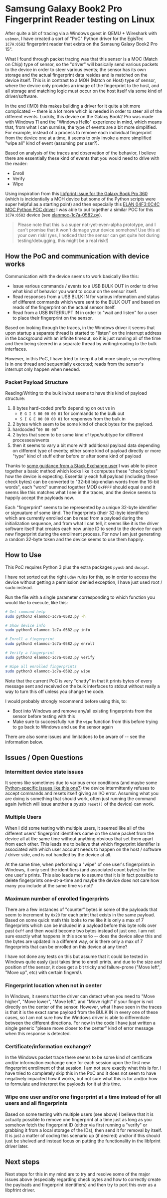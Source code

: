 # Samsung Galaxy Book2 Pro Fingerprint Reader testing on Linux

After quite a bit of tracing via a Windows guest in QEMU + Wireshark with `usbmon`, I have created a sort of "PoC" Python driver for the EgisTec `1C7A:0582` fingerprint reader that exists on the Samsung Galaxy Book2 Pro 15".

What I found through packet tracing was that this sensor is a MOC (Match on Chip) type of sensor, so the "driver" will basically send various packets to the device in order to steer various events; the sensor has its own storage and the actual fingerprint data resides and is matched on the device itself. This is in contrast to a MOH (Match on Host) type of sensor, where the device only provides an image of the fingerprint to the host, and all storage and matching logic must occur on the host itself via some kind of driver/software.

In the end (IMO) this makes building a driver for it quite a bit more complicated -- there is a lot more which is needed in order to steer all of the different events. Luckily, this device on the Galaxy Book2 Pro was made with Windows 11 and the "Windows Hello" experience in mind, which means that, from what I can surmise, the type of events are a bit more simplified. For example, instead of a process to remove each individual fingerprint from the device one at a time, it seems to only invoke a more simplified "wipe all" kind of event (assuming per user?).

Based on analysis of the traces and observation of the behavior, I believe there are essentially these kind of events that you would need to drive with the reader:

- Enroll
- Verify
- Wipe

Using inspiration from this [libfprint issue for the Galaxy Book Pro 360](https://gitlab.freedesktop.org/libfprint/libfprint/-/issues/470) (which is incidentially a MOH device but some of the Python scripts were super helpful as a starting point) and then especially this [ELAN 04F3:0C4C MOC Python POC driver](https://github.com/depau/Elan-Fingerprint-0c4c-PoC) I was able to put together a similar POC for this `1C7A:0582` device (see [elanmoc-1c7a-0582.py](./elanmoc-1c7a-0582.py)).

> Please note that this is a super not-yet-even-alpha prototype, and I can't promise that it won't damage your device somehow! Use this at your own risk! (yes, I noticed that the sensor can get quite hot during testing/debugging, this might be a real risk!)

## How the PoC and communication with device works

Communication with the device seems to work basically like this:

- Issue various commands / events to a USB BULK OUT in order to drive what kind of behavior you want to occur on the sensor itself.
- Read responses from a USB BULK IN for various information and status of different commands which were sent to the BULK OUT and based on reads of the fingerprint on the actual sensor itself.
- Read from a USB INTERRUPT IN in order to "wait and listen" for a user to place their fingerprint on the sensor.

Based on looking through the traces, in the Windows driver it seems that upon startup a separate thread is started to "listen" on the interrupt address in the background with an infinite timeout, so it is just running all of the time and then being steered in a separate thread by writing/reading to the bulk interfaces.

However, in this PoC, I have tried to keep it a bit more simple, so everything is in one thread and sequentially executed; reads from the sensor's interrupt only happen when needed.

### Packet Payload Structure

Reading/Writing to the bulk in/out seems to have this kind of payload structure:

1. 8 bytes hard-coded prefix depending on out vs in
   - `E G I S 00 00 00 01` for commands to the bulk out
   - `S I G E 00 00 00 01` for responses from the bulk in
2. 2 bytes which seem to be some kind of check bytes for the payload.
3. hardcoded "`00 00 00`"
4. 2 bytes that seem to be some kind of type/subtype for different processes/events
5. then it seems to vary a bit more with additional payload data depending on different type of events; either some kind of payload directly or more "type" kind of stuff either before or after some kind of payload

Thanks to [some guidance from a Stack Exchange user](https://reverseengineering.stackexchange.com/questions/32157/derive-logic-for-2-check-bytes-for-a-usb-fingerprint-reader) I was able to piece together a basic method which looks like it computes these "check bytes" how the device is expecting. Essentially each full payload (including these check bytes) can be converted to "32-bit big-endian words from the 16-bit words", each "word" summed together MOD `0xFFFF` should equal `0` and it seems like this matches what I see in the traces, and the device seems to happily accept the payloads now.

Each "fingerprint" seems to be represented by a unique 32-byte identifier or signuature of some kind. The fingerprints (their 32-byte identifiers) which are currently enrolled can be read from a payload during the initialization sequence, and from what I can tell, it seems like it is the driver software itself that creates each new uniqe ID to send to the device for each new fingerprint during the enrollment process. For now I am just generating a random 32-byte token and the device seems to use them happily.

## How to Use

This PoC requires Python 3 plus the extra packages `pyusb` and `docopt`.

I have not sorted out the right `udev` rules for this, so in order to access the device without getting a permission denied exception, I have just used root / sudo instead.

Run the file with a single parameter corresponding to which function you would like to execute, like this:

```sh
# Get command help
sudo python3 elanmoc-1c7a-0582.py -h

# Show device info
sudo python3 elanmoc-1c7a-0582.py info

# Enroll a fingerprint
sudo python3 elanmoc-1c7a-0582.py enroll

# Verify a fingerprint
sudo python3 elanmoc-1c7a-0582.py verify

# Wipe all enrolled fingerprints
sudo python3 elanmoc-1c7a-0582.py wipe
```

Note that the current PoC is very "chatty" in that it prints bytes of every message sent and received on the bulk interfaces to stdout without really a way to turn this off unless you change the code.

I would probably strongly recommend before using this, to:

- Boot into Windows and remove any/all existing fingerprints from the sensor before testing with this
- Make sure to successfully run the `wipe` function from this before trying to go back to Windows and use the sensor again

There are also some issues and limitations to be aware of -- see the information below.

## Issues / Open Questions

### Intermittent device state issues

It seems like sometimes due to various error conditions (and maybe some [Python-specific issues like this one?](https://stackoverflow.com/a/74221763)) the device intermittently refuses to accept commands and resets itself giving an I/O error. Assuming what you are doing is something that should work, often just running the command again (which will issue another a pyusb `reset()` of the device) can work.

### Multiple Users

When I did some testing with multiple users, it seemed like all of the different users' fingerprint identifiers came on the same packet from the device all at the same time without anything obvious that set them apart from each other. This leads me to believe that which fingerprint identifier is associated with which user account needs to happen on the host / software / driver side, and is not handled by the device at all.

At the same time, when performing a "wipe" of one user's fingerprints in Windows, it only sent the identifiers (and associated count bytes) for the one user's prints. This also leads me to assume that it is in fact possible to delete fingerprints one-at-a-time and maybe the device does not care how many you include at the same time vs not?

### Maximum number of enrolled fingerprints

There are a few instances of "counter" bytes in some of the payloads that seem to increment by `0x20` for each print that exists in the same payload. Based on some quick math this looks to me like it is only a max of 7 fingerprints which can be included in a payload before this byte rolls over past `0xff` and then would become two bytes instead of just one. I am not sure exactly what happens in this scenario -- does the device allow this and the bytes are updated in a different way, or is there only a max of 7 fingerprints that can be enrolled on this device at any time?

I have not done any tests on this but assume that it could be tested in Windows quite easly (just takes time to enroll prints, and due to the size and position of the sensor, it does get a bit tricky and failure-prone ("Move left", "Move up", etc) with certain fingers!).

### Fingerprint location when not in center

In Windows, it seems that the driver can detect when you need to "Move higher", "Move lower", "Move left", and "Move right" if your finger is not directly on the center of the sensor. However, what I have seen in the traces is that it is the exact same payload from the BULK IN in every one of these cases, so I am not sure how the Windows driver is able to differentiate between the different directions. For now in the code I have just written a single generic "please move closer to the center" kind of error message when this response is detected.

### Certificate/information exchange?

In the Windows packet trace there seems to be some kind of certificate and/or information exchange once for each session upon the first new fingerprint enrollment of that session. I am not sure exactly what this is for. I have tried to completely skip this in the PoC and it does not seem to have negatively impacted how it works, but not sure what this is for and/or how to formulate and interpret the payloads for it at this time.

### Wipe one user and/or one fingerprint at a time instead of for all users and all fingerprints

Based on some testing with multiple users (see above) I believe that it is actually possible to remove one fingerprint at a time just as long as you somehow fetch the fingerprint ID (either via first running a "verify" or grabbing it from a local storage of the IDs), then send it for removal by itself. It is just a matter of coding this scenario up (if desired) and/or if this should just be shelved and instead focus on putting the functionality in the libfprint driver later.

## Next steps

Next steps for this in my mind are to try and resolve some of the major issues above (especially regarding check bytes and how to correctly create the payloads and fingerprint identifiers) and then try to port this over as a libpfrint driver.
